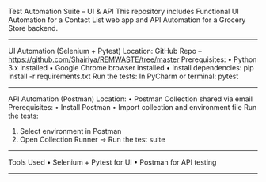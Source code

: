 Test Automation Suite – UI & API
This repository includes Functional UI Automation for a Contact List web app and API Automation for a Grocery Store backend.
________________________________________
UI Automation (Selenium + Pytest)
Location:
GitHub Repo – https://github.com/Shairiya/REMWASTE/tree/master
 Prerequisites:
•	Python 3.x installed
•	Google Chrome browser installed
•	Install dependencies:
 	pip install -r requirements.txt
Run the tests:
In PyCharm or terminal:
pytest
________________________________________
API Automation (Postman)
Location:
•	Postman Collection shared via email
Prerequisites:
•	Install Postman
•	Import collection and environment file
Run the tests:
1.	Select environment in Postman
2.	Open Collection Runner → Run the test suite
________________________________________
 Tools Used
•	Selenium + Pytest for UI
•	Postman for API testing
________________________________________
